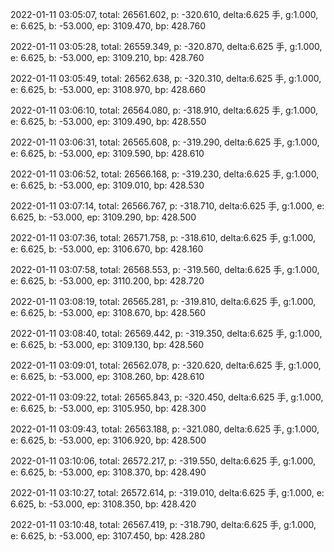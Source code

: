 2022-01-11 03:05:07, total: 26561.602, p: -320.610, delta:6.625 手, g:1.000, e: 6.625, b: -53.000, ep: 3109.470, bp: 428.760

2022-01-11 03:05:28, total: 26559.349, p: -320.870, delta:6.625 手, g:1.000, e: 6.625, b: -53.000, ep: 3109.210, bp: 428.760

2022-01-11 03:05:49, total: 26562.638, p: -320.310, delta:6.625 手, g:1.000, e: 6.625, b: -53.000, ep: 3108.970, bp: 428.660

2022-01-11 03:06:10, total: 26564.080, p: -318.910, delta:6.625 手, g:1.000, e: 6.625, b: -53.000, ep: 3109.490, bp: 428.550

2022-01-11 03:06:31, total: 26565.608, p: -319.290, delta:6.625 手, g:1.000, e: 6.625, b: -53.000, ep: 3109.590, bp: 428.610

2022-01-11 03:06:52, total: 26566.168, p: -319.230, delta:6.625 手, g:1.000, e: 6.625, b: -53.000, ep: 3109.010, bp: 428.530

2022-01-11 03:07:14, total: 26566.767, p: -318.710, delta:6.625 手, g:1.000, e: 6.625, b: -53.000, ep: 3109.290, bp: 428.500

2022-01-11 03:07:36, total: 26571.758, p: -318.610, delta:6.625 手, g:1.000, e: 6.625, b: -53.000, ep: 3106.670, bp: 428.160

2022-01-11 03:07:58, total: 26568.553, p: -319.560, delta:6.625 手, g:1.000, e: 6.625, b: -53.000, ep: 3110.200, bp: 428.720

2022-01-11 03:08:19, total: 26565.281, p: -319.810, delta:6.625 手, g:1.000, e: 6.625, b: -53.000, ep: 3108.670, bp: 428.560

2022-01-11 03:08:40, total: 26569.442, p: -319.350, delta:6.625 手, g:1.000, e: 6.625, b: -53.000, ep: 3109.130, bp: 428.560

2022-01-11 03:09:01, total: 26562.078, p: -320.620, delta:6.625 手, g:1.000, e: 6.625, b: -53.000, ep: 3108.260, bp: 428.610

2022-01-11 03:09:22, total: 26565.843, p: -320.450, delta:6.625 手, g:1.000, e: 6.625, b: -53.000, ep: 3105.950, bp: 428.300

2022-01-11 03:09:43, total: 26563.188, p: -321.080, delta:6.625 手, g:1.000, e: 6.625, b: -53.000, ep: 3106.920, bp: 428.500

2022-01-11 03:10:06, total: 26572.217, p: -319.550, delta:6.625 手, g:1.000, e: 6.625, b: -53.000, ep: 3108.370, bp: 428.490

2022-01-11 03:10:27, total: 26572.614, p: -319.010, delta:6.625 手, g:1.000, e: 6.625, b: -53.000, ep: 3108.350, bp: 428.420

2022-01-11 03:10:48, total: 26567.419, p: -318.790, delta:6.625 手, g:1.000, e: 6.625, b: -53.000, ep: 3107.450, bp: 428.280
